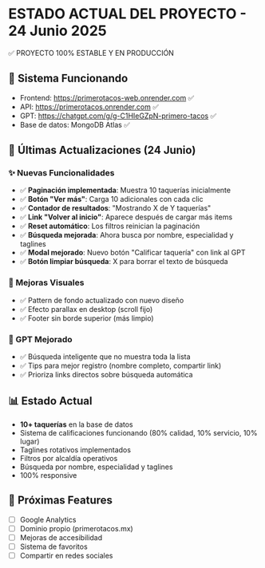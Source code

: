 # ESTADO ACTUAL DEL PROYECTO - 24 Junio 2025

✅ PROYECTO 100% ESTABLE Y EN PRODUCCIÓN

## 🚀 Sistema Funcionando
- Frontend: https://primerotacos-web.onrender.com ✅
- API: https://primerotacos.onrender.com ✅
- GPT: https://chatgpt.com/g/g-C1HIeGZpN-primero-tacos ✅
- Base de datos: MongoDB Atlas ✅

## 🎯 Últimas Actualizaciones (24 Junio)

### ✨ Nuevas Funcionalidades
- ✅ **Paginación implementada**: Muestra 10 taquerías inicialmente
- ✅ **Botón "Ver más"**: Carga 10 adicionales con cada clic
- ✅ **Contador de resultados**: "Mostrando X de Y taquerías"
- ✅ **Link "Volver al inicio"**: Aparece después de cargar más items
- ✅ **Reset automático**: Los filtros reinician la paginación
- ✅ **Búsqueda mejorada**: Ahora busca por nombre, especialidad y taglines
- ✅ **Modal mejorado**: Nuevo botón "Calificar taquería" con link al GPT
- ✅ **Botón limpiar búsqueda**: X para borrar el texto de búsqueda

### 🎨 Mejoras Visuales
- ✅ Pattern de fondo actualizado con nuevo diseño
- ✅ Efecto parallax en desktop (scroll fijo)
- ✅ Footer sin borde superior (más limpio)

### 🤖 GPT Mejorado
- ✅ Búsqueda inteligente que no muestra toda la lista
- ✅ Tips para mejor registro (nombre completo, compartir link)
- ✅ Prioriza links directos sobre búsqueda automática

## 📊 Estado Actual
- **10+ taquerías** en la base de datos
- Sistema de calificaciones funcionando (80% calidad, 10% servicio, 10% lugar)
- Taglines rotativos implementados
- Filtros por alcaldía operativos
- Búsqueda por nombre, especialidad y taglines
- 100% responsive

## 🔄 Próximas Features
- [ ] Google Analytics
- [ ] Dominio propio (primerotacos.mx)
- [ ] Mejoras de accesibilidad
- [ ] Sistema de favoritos
- [ ] Compartir en redes sociales